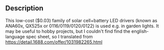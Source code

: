 Description
-----------

This low-cost ($0.03) family of solar cell+battery LED drivers (known as ANA60x, QX525x or 0116/0119/0120/0122) is used e.g. in garden lights.
It may be useful to hobby projects, but I couldn't find find the english-language spec sheet, so I translated from https://detail.1688.com/offer/1031982265.html